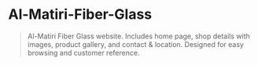# Al-Matiri-Fiber-Glass
> Al-Matiri Fiber Glass website. Includes home page, shop details with images, product gallery, and contact &amp; location. Designed for easy browsing and customer reference.
